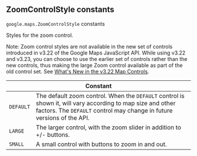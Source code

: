 <h2 id="ZoomControlStyle"> ZoomControlStyle constants </h2><p>
<code><span itemprop="path">google.maps</span>.<span itemprop="name">ZoomControlStyle</span></code>
constants
</p><p>Styles for the zoom control. </p><p> Note: Zoom control styles are not available in the new set of controls introduced in v3.22 of the Google Maps JavaScript API. While using v3.22 and v3.23, you can choose to use the earlier set of controls rather than the new controls, thus making the large Zoom control available as part of the old control set. See <a href="/maps/articles/v322-controls-diff">What's New in the v3.22 Map Controls</a>.</p><div class="devsite-table-wrapper"><table class="constants responsive" summary="ZoomControlStyle constants">
<thead>
<tr><th colspan="2">Constant</th>
</tr></thead>
<tbody>
<tr>
<td><code><span>DEFAULT</span></code></td>
<td>The default zoom control. When the <code><span>DEFAULT</span></code> control is shown it, will vary according to map size and other factors. The <code><span>DEFAULT</span></code> control may change in future versions of the API.</td>
</tr>
<tr>
<td><code><span>LARGE</span></code></td>
<td>The larger control, with the zoom slider in addition to +/- buttons.</td>
</tr>
<tr>
<td><code><span>SMALL</span></code></td>
<td>A small control with buttons to zoom in and out.</td>
</tr>
</tbody>
</table></div>